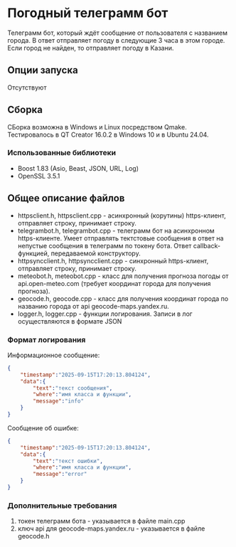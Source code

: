 # Погодный телеграмм бот

Телеграмм бот, который ждёт сообщение от пользователя с названием города. В ответ отправляет погоду в следующие 3 часа в этом городе. Если город не найден, то отправляет погоду в Казани.

## Опции запуска

Отсутствуют

## Сборка

СБорка возможна в Windows и Linux посредством Qmake. Тестировалось в QT Creator 16.0.2 в Windows 10 и в Ubuntu 24.04.

### Использованные библиотеки

- Boost 1.83 (Asio, Beast, JSON, URL, Log)
- OpenSSL 3.5.1

## Общее описание файлов

- httpsclient.h, httpsclient.cpp - асинхронный (корутины) https-клиент, отправляет строку, принимает строку.
- telegrambot.h, telegrambot.cpp - телеграмм бот на асинхронном https-клиенте. Умеет отправлять тектстовые сообщения в ответ на непустые сообщения в телеграмм по токену бота. Ответ callback-функцией, передаваемой конструктору.
- httpsyncclient.h, httpsyncclient.cpp - синхронный https-клиент, отправляет строку, принимает строку.
- meteobot.h, meteobot.cpp - класс для получения прогноза погоды от api.open-meteo.com (требует координат города для получения прогноза).
- geocode.h, geocode.cpp - класс для получения координат города по названию города от api geocode-maps.yandex.ru.
- logger.h, logger.cpp - функции логирования. Записи в лог осуществляются в формате JSON

### Формат логирования

Информационное сообщение:
```JSON
{
    "timestamp":"2025-09-15T17:20:13.804124",
    "data":{
        "text":"текст сообщения",
        "where":"имя класса и функции",
        "message":"info"
    }
}
```
Сообщение об ошибке:
```JSON
{
    "timestamp":"2025-09-15T17:20:13.804124",
    "data":{
        "text":"текст ошибки",
        "where":"имя класса и функции",
        "message":"error"
    }
}
```

### Дополнительные требования

1) токен телеграмм бота - указывается в файле main.cpp
2) ключ api для geocode-maps.yandex.ru - указывается в файле geocode.h
